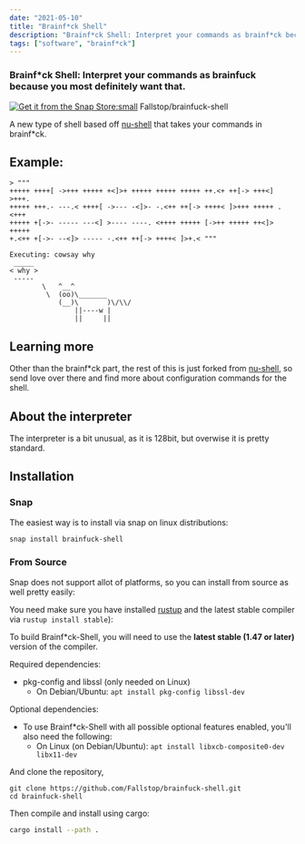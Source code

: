 ```yaml
---
date: "2021-05-10"
title: "Brainf*ck Shell"
description: "Brainf*ck Shell: Interpret your commands as brainf*ck because you most definitely want that"
tags: ["software", "brainf*ck"]
---
```

<script lang="ts">
    import MarkdownLink from "$md/MarkdownLink.svelte";
</script>

### Brainf*ck Shell: Interpret your commands as brainfuck because you most definitely want that.

[![Get it from the Snap Store:small](https://snapcraft.io/static/images/badges/en/snap-store-black.svg)](https://snapcraft.io/brainfuck-shell)
<MarkdownLink href="https://github.com/Fallstop/brainfuck-shell">Fallstop/brainfuck-shell</MarkdownLink>


A new type of shell based off [nu-shell](https://github.com/nushell/nushell) that takes your commands in brainf*ck.

## Example:

```
> """
+++++ ++++[ ->+++ +++++ +<]>+ +++++ +++++ +++++ ++.<+ ++[-> +++<] >+++.
+++++ +++.- ---.< ++++[ ->--- -<]>- -.<++ ++[-> ++++< ]>+++ +++++ .<+++
+++++ +[->- ----- ---<] >---- ----. <++++ +++++ [->++ +++++ ++<]> +++++
+.<++ +[->- --<]> ----- -.<++ ++[-> ++++< ]>+.< """

Executing: cowsay why
 _____ 
< why >
 ----- 
        \   ^__^
         \  (oo)\_______
            (__)\       )\/\\/
                ||----w |
                ||     ||
```

## Learning more

Other than the brainf*ck part, the rest of this is just forked from [nu-shell](https://github.com/nushell/nushell), so send love over there and find more about configuration commands for the shell.

## About the interpreter

The interpreter is a bit unusual, as it is 128bit, but overwise it is pretty standard.

## Installation

### Snap

The easiest way is to install via snap on linux distributions:

```bash
snap install brainfuck-shell
```

### From Source

Snap does not support allot of platforms, so you can install from source as well pretty easily:

You need make sure you have installed [rustup](https://rustup.rs/) and the latest stable compiler via `rustup install stable`):

To build Brainf*ck-Shell, you will need to use the **latest stable (1.47 or later)** version of the compiler.

Required dependencies:

-   pkg-config and libssl (only needed on Linux)
    -   On Debian/Ubuntu: `apt install pkg-config libssl-dev`

Optional dependencies:

-   To use Brainf*ck-Shell with all possible optional features enabled, you'll also need the following:
    -   On Linux (on Debian/Ubuntu): `apt install libxcb-composite0-dev libx11-dev`

And clone the repository,


```
git clone https://github.com/Fallstop/brainfuck-shell.git
cd brainfuck-shell
```
Then compile and install using cargo:

```bash
cargo install --path .
```
